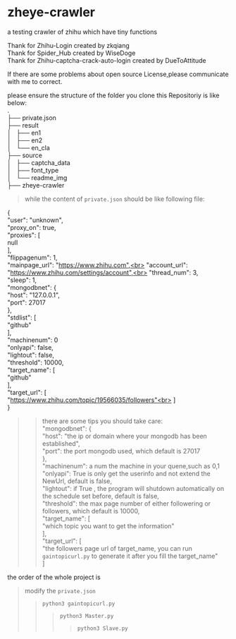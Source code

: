 # zheye-crawler
a testing crawler of zhihu which have tiny functions<br>

Thank for Zhihu-Login created by zkqiang<br>
Thank for Spider_Hub created by WiseDoge<br>
Thank for Zhihu-captcha-crack-auto-login created by DueToAttitude<br>

If there are some problems about open source License,please communicate with me to correct.<br>

please ensure the structure of the folder you clone this Repositoriy
is like below:<br>
.<br>
├── private.json<br>
├── result<br>
│   ├── en1<br>
│   ├── en2<br>
│   └── en_cla<br>
├── source<br>
│   ├── captcha_data<br>
│   ├── font_type<br>
│   └── readme_img<br>
├── zheye-crawler<br>

>while the content of `private.json` should be like following file:

{<br>
 "user": "unknown",<br>
 "proxy_on": true,<br>
 "proxies": [<br>
  null<br>
 ],<br>
 "flippagenum": 1,<br>
 "mainpage_url": "https://www.zhihu.com",<br>
 "account_url": "https://www.zhihu.com/settings/account",<br>
 "thread_num": 3,<br>
 "sleep": 1,<br>
 "mongodbnet": {<br>
  "host": "127.0.0.1",<br>
  "port": 27017<br>
 },<br>
 "stdlist": [<br>
  "github"<br>
 ],<br>
 "machinenum": 0<br>
 "onlyapi": false,<br>
 "lightout": false,<br>
 "threshold": 10000,<br>
 "target_name": [<br>
  "github"<br>
 ],<br>
 "target_url": [<br>
  "https://www.zhihu.com/topic/19566035/followers"<br>
 ] <br>
}<br>
>> there are some tips you should take care:<br>
"mongodbnet": {<br>
  "host": "the ip or domain where your mongodb has been established",<br>
  "port": the port mongodb used, which default is 27017<br>
 },<br>
 "machinenum": a num the machine in your quene,such as 0,1<br>
 "onlyapi": True is only get the userinfo and not extend the NewUrl, default is false,<br>
 "lightout": if True , the program will shutdown automatically on the schedule set before, default is false,<br>
 "threshold": the max page number of either followering or followers, which default is 10000,<br>
 "target_name": [<br>
  "which topic you want to get the information"<br>
 ],<br>
 "target_url": [<br>
  "the followers page url of target_name, you can run `gaintopicurl.py` to generate it after you fill the target_name"<br>
 ] <br>

the order of the whole project is
>modify the `private.json`
>> `python3 gaintopicurl.py`
>>>`python3 Master.py`
>>>>`python3 Slave.py`
